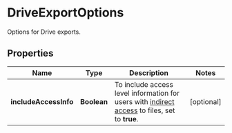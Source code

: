 

# DriveExportOptions

Options for Drive exports.

## Properties

| Name | Type | Description | Notes |
|------------ | ------------- | ------------- | -------------|
|**includeAccessInfo** | **Boolean** | To include access level information for users with [indirect access](https://support.google.com/vault/answer/6099459#metadata) to files, set to **true**. |  [optional] |



